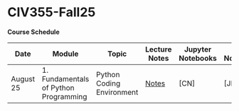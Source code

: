 # CIV355-Fall25


**Course Schedule**

|Date          |Module          |Topic        |Lecture Notes    |Jupyter Notebooks   |Colab Notebooks      
| -------------|----------------|-------------|------------|------------|------------|
|August 25       |1. Fundamentals of Python Programming   |Python Coding Environment|[Notes]([Lecture%20Notes/Module%201.pdf](https://github.com/SBU-r/CIV355-Fall25/blob/main/Lecture%20Notes/Module%201.pdf))| [CN]| [JN]|

 


